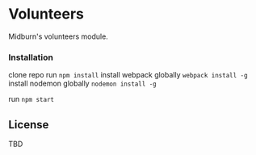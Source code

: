 # Volunteers

Midburn's volunteers module.


### Installation

clone repo
run `npm install`
install webpack globally `webpack install -g`
install nodemon globally `nodemon install -g`

run `npm start`


## License

TBD
